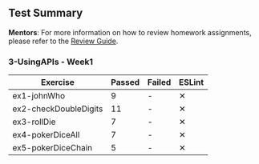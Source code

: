 ## Test Summary

**Mentors**: For more information on how to review homework assignments, please refer to the [Review Guide](https://github.com/HackYourFuture/mentors/blob/main/assignment-support/review-guide.md).

### 3-UsingAPIs - Week1

|       Exercise        | Passed | Failed | ESLint |
|-----------------------|--------|--------|--------|
| ex1-johnWho           |   9    |   -    |   ✕    |
| ex2-checkDoubleDigits |   11   |   -    |   ✕    |
| ex3-rollDie           |   7    |   -    |   ✕    |
| ex4-pokerDiceAll      |   7    |   -    |   ✕    |
| ex5-pokerDiceChain    |   5    |   -    |   ✕    |
